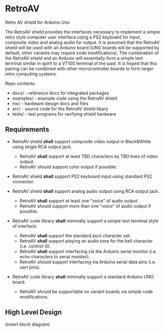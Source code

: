 # RetroAV
Retro AV shield for Arduino Uno 

The RetroAV shield provides the interfaces necessary to implement a simple retro style computer user interface using a PS2 keyboard for input, composite video and analog audio for output.  It is assumed that the RetroAV shield will be used with an Arduino board (UNO boards will be supported by default, other variants may require code modifications).  The combination of the RetroAV shield and an Ardunio will essentially form a simple text terminal similar in spirit to a VT100 terminal of the past.  It is hoped that this pairing can be combined with other microcontroller boards to form larger retro computing systems.


Repo contents:

* docs/          - reference docs for integrated packages
* examples/      - example code using the RetroAV shield
* hw/            - hardware design docs and files
* src/           - source code for the RetroAV shield libary
* tests/         - test programs for verifying shield hardware


## Requirements

* RetroAV shield **shall** support composite video output in Black&White using single RCA output jack.  
  * RetroAV **shall** support at least TBD characters by TBD lines of video output. 
  * RetroAV *should* support color output if possible.

* RetroAV shield **shall** support PS2 keyboard input using standard PS2 connector.

* RetroAV shield **shall** support analog audio output using RCA output jack.
  * RetroAV **shall** support at least one "voice" of audio output.
  * RetroAV *should* support more than one "voice" of audio output if possible.

* RetroAV code library **shall** minimally support a simple text terminal style of interface.
  * RetroAV **shall** support the standard ascii character set.
  * RetroAV **shall** support playing an audio tone for the bell character (i.e. control-G).
  * RetroAV **shall** support interfacing via the Arduino serial monitor (i.e. echo characters to serial monitor).
  * RetroAV *should* support interfacing via Arduino serial data pins (i.e. uart pins).

* RetroAV code library **shall** minimally support a standard Arduino UNO board.
  * RetroAV *should* be supportable on variant boards via simple code modifications.


## High Level Design

(insert block diagram)

